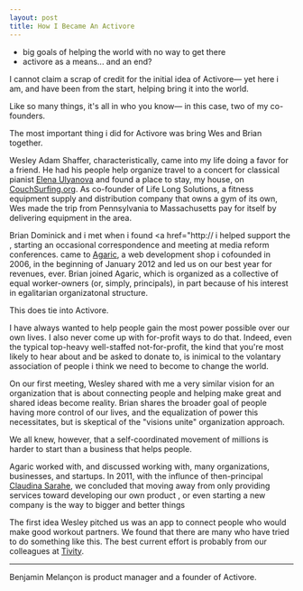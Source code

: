 ```yaml
---
layout: post
title: How I Became An Activore
---
```


 - big goals of helping the world with no way to get there
 - activore as a means... and an end?

I cannot claim a scrap of credit for the initial idea of Activore— yet here i am, and have been from the start, helping bring it into the world.

Like so many things, it's all in who you know— in this case, two of my co-founders.

The most important thing i did for Activore was bring Wes and Brian together.

Wesley Adam Shaffer, characteristically, came into my life doing a favor for a friend.  He had his people help organize travel to a concert for classical pianist <a href="http://elena-ulyanova.com/">Elena Ulyanova</a> and found a place to stay, my house, on <a href="http://couchsurfing.org/">CouchSurfing.org</a>.  As co-founder of Life Long Solutions, a fitness equipment supply and distribution company that owns a gym of its own, Wes made the trip from Pennsylvania to Massachusetts pay for itself by delivering equipment in the area.

Brian Dominick and i met when i found <a href="http:// i helped support the , starting an occasional correspondence and meeting at media reform conferences. came to <a href="http://agaric.com/">Agaric</a>, a web development shop i cofounded in 2006, in the beginning of January 2012 and led us on our best year for revenues, ever.  Brian joined Agaric, which is organized as a collective of equal worker-owners (or, simply, principals), in part because of his interest in egalitarian organizatonal structure.

This does tie into Activore.

I have always wanted to help people gain the most power possible over our own lives.  I also never come up with for-profit ways to do that.  Indeed, even the typical top-heavy well-staffed not-for-profit, the kind that you're most likely to hear about and be asked to donate to, is inimical to the volantary association of people i think we need to become to change the world.

On our first meeting, Wesley shared with me a very similar vision for an organization that is about connecting people and helping make great and shared ideas become reality.  Brian shares the broader goal of people having more control of our lives, and the equalization of power this necessitates, but is skeptical of the "visions unite" organization approach.

We all knew, however, that a self-coordinated movement of millions is harder to start than a business that helps people.

Agaric worked with, and discussed working with, many organizations, businesses, and startups.  In 2011, with the influnce of then-principal <a href="http://misscs.com/">Claudina Sarahe</a>, we concluded that moving away from only providing services toward developing our own product , or even starting a new company is the way to bigger and better things

The first idea Wesley pitched us was an app to connect people who would make good workout partners.  We found that there are many who have tried to do something like this.  The best current effort is probably from our colleagues at <a href="http://tivity.us/">Tivity</a>.

---
Benjamin Melançon is product manager and a founder of Activore.
